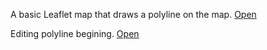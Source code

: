 A basic Leaflet map that draws a polyline on the map.
[Open](https://gornymooj.github.io/leaflet-popyline-basic.github.io/index.html)

Editing polyline begining.
[Open](https://gornymooj.github.io/leaflet-popyline-basic.github.io/index-poliline2.html)




